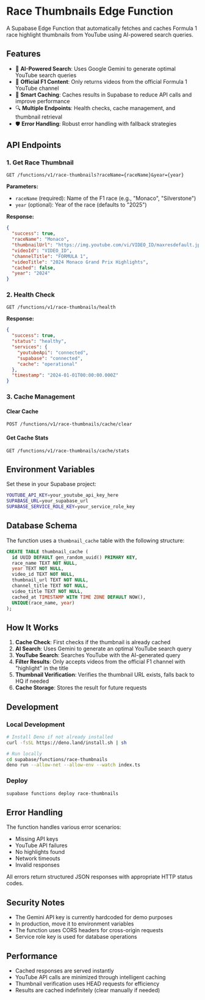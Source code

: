 # Race Thumbnails Edge Function

A Supabase Edge Function that automatically fetches and caches Formula 1 race highlight thumbnails from YouTube using AI-powered search queries.

## Features

- 🤖 **AI-Powered Search**: Uses Google Gemini to generate optimal YouTube search queries
- 🎯 **Official F1 Content**: Only returns videos from the official Formula 1 YouTube channel
- 💾 **Smart Caching**: Caches results in Supabase to reduce API calls and improve performance
- 🔍 **Multiple Endpoints**: Health checks, cache management, and thumbnail retrieval
- 🛡️ **Error Handling**: Robust error handling with fallback strategies

## API Endpoints

### 1. Get Race Thumbnail
```
GET /functions/v1/race-thumbnails?raceName={raceName}&year={year}
```

**Parameters:**
- `raceName` (required): Name of the F1 race (e.g., "Monaco", "Silverstone")
- `year` (optional): Year of the race (defaults to "2025")

**Response:**
```json
{
  "success": true,
  "raceName": "Monaco",
  "thumbnailUrl": "https://img.youtube.com/vi/VIDEO_ID/maxresdefault.jpg",
  "videoId": "VIDEO_ID",
  "channelTitle": "FORMULA 1",
  "videoTitle": "2024 Monaco Grand Prix Highlights",
  "cached": false,
  "year": "2024"
}
```

### 2. Health Check
```
GET /functions/v1/race-thumbnails/health
```

**Response:**
```json
{
  "success": true,
  "status": "healthy",
  "services": {
    "youtubeApi": "connected",
    "supabase": "connected",
    "cache": "operational"
  },
  "timestamp": "2024-01-01T00:00:00.000Z"
}
```

### 3. Cache Management

#### Clear Cache
```
POST /functions/v1/race-thumbnails/cache/clear
```

#### Get Cache Stats
```
GET /functions/v1/race-thumbnails/cache/stats
```

## Environment Variables

Set these in your Supabase project:

```bash
YOUTUBE_API_KEY=your_youtube_api_key_here
SUPABASE_URL=your_supabase_url
SUPABASE_SERVICE_ROLE_KEY=your_service_role_key
```

## Database Schema

The function uses a `thumbnail_cache` table with the following structure:

```sql
CREATE TABLE thumbnail_cache (
  id UUID DEFAULT gen_random_uuid() PRIMARY KEY,
  race_name TEXT NOT NULL,
  year TEXT NOT NULL,
  video_id TEXT NOT NULL,
  thumbnail_url TEXT NOT NULL,
  channel_title TEXT NOT NULL,
  video_title TEXT NOT NULL,
  cached_at TIMESTAMP WITH TIME ZONE DEFAULT NOW(),
  UNIQUE(race_name, year)
);
```

## How It Works

1. **Cache Check**: First checks if the thumbnail is already cached
2. **AI Search**: Uses Gemini to generate an optimal YouTube search query
3. **YouTube Search**: Searches YouTube with the AI-generated query
4. **Filter Results**: Only accepts videos from the official F1 channel with "highlight" in the title
5. **Thumbnail Verification**: Verifies the thumbnail URL exists, falls back to HQ if needed
6. **Cache Storage**: Stores the result for future requests

## Development

### Local Development
```bash
# Install Deno if not already installed
curl -fsSL https://deno.land/install.sh | sh

# Run locally
cd supabase/functions/race-thumbnails
deno run --allow-net --allow-env --watch index.ts
```

### Deploy
```bash
supabase functions deploy race-thumbnails
```

## Error Handling

The function handles various error scenarios:
- Missing API keys
- YouTube API failures
- No highlights found
- Network timeouts
- Invalid responses

All errors return structured JSON responses with appropriate HTTP status codes.

## Security Notes

- The Gemini API key is currently hardcoded for demo purposes
- In production, move it to environment variables
- The function uses CORS headers for cross-origin requests
- Service role key is used for database operations

## Performance

- Cached responses are served instantly
- YouTube API calls are minimized through intelligent caching
- Thumbnail verification uses HEAD requests for efficiency
- Results are cached indefinitely (clear manually if needed) 